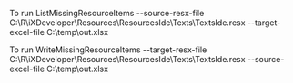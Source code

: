 To run ListMissingResourceItems
--source-resx-file C:\\R\\iXDeveloper\\Resources\\ResourcesIde\\Texts\\TextsIde.resx --target-excel-file C:\\temp\\out.xlsx

To run WriteMissingResourceItems
--target-resx-file C:\\R\\iXDeveloper\\Resources\\ResourcesIde\\Texts\\TextsIde.resx --source-excel-file C:\\temp\\out.xlsx